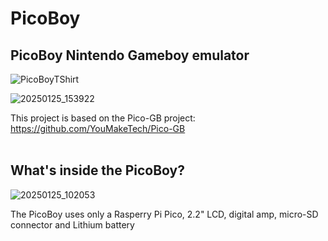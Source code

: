 # PicoBoy

## PicoBoy Nintendo Gameboy emulator <cr>

![PicoBoyTShirt](https://github.com/user-attachments/assets/b02f0cb1-ecb2-4f1d-9373-f5fda22441da)


![20250125_153922](https://github.com/user-attachments/assets/92d04166-2b66-4824-af5c-be4717eea7c7)


This project is based on the Pico-GB project: https://github.com/YouMakeTech/Pico-GB<br>
<br>
## What's inside the PicoBoy? <cr>
<cr>

![20250125_102053](https://github.com/user-attachments/assets/bee4680c-ffb9-4c7f-8746-392bec679805)

  
<cr>
The PicoBoy uses only a Rasperry Pi Pico, 2.2" LCD, digital amp, micro-SD connector and Lithium battery<cr>

